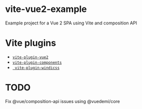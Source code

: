 # vite-vue2-example

Example project for a Vue 2 SPA using Vite and composition API

# Vite plugins

* [`vite-plugin-vue2`](https://github.com/underfin/vite-plugin-vue2)
* [`vite-plugin-components`](https://github.com/antfu/vite-plugin-components)
* [` vite-plugin-windicss`](https://github.com/windicss/vite-plugin-windicss)

# TODO

Fix @vue/composition-api issues using @vuedemi/core
